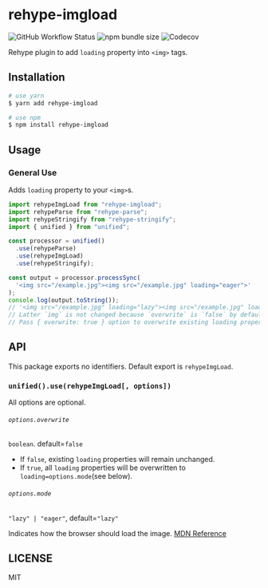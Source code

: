 # rehype-imgload

![GitHub Workflow Status](https://img.shields.io/github/workflow/status/plastic041/rehype-imgload/Node.js%20Package)
![npm bundle size](https://img.shields.io/bundlephobia/min/rehype-imgload)
![Codecov](https://img.shields.io/codecov/c/github/plastic041/rehype-imgload)

Rehype plugin to add `loading` property into `<img>` tags.

## Installation

```bash
# use yarn
$ yarn add rehype-imgload

# use npm
$ npm install rehype-imgload
```

## Usage

### General Use

Adds `loading` property to your `<img>`s.

```javascript
import rehypeImgLoad from "rehype-imgload";
import rehypeParse from "rehype-parse";
import rehypeStringify from "rehype-stringify";
import { unified } from "unified";

const processor = unified()
  .use(rehypeParse)
  .use(rehypeImgLoad)
  .use(rehypeStringify);

const output = processor.processSync(
  '<img src="/example.jpg"><img src="/example.jpg" loading="eager">'
);
console.log(output.toString());
// '<img src="/example.jpg" loading="lazy"><img src="/example.jpg" loading="eager">'
// Latter `img` is not changed because `overwrite` is `false` by default.
// Pass { overwrite: true } option to overwrite existing loading property.
```

## API

This package exports no identifiers. Default export is `rehypeImgLoad`.

### `unified().use(rehypeImgLoad[, options])`

All options are optional.

###### `options.overwrite`

`boolean`. default=`false`

- If `false`, existing `loading` properties will remain unchanged.
- If `true`, all `loading` properties will be overwritten to `loading=options.mode`(see below).

###### `options.mode`

`"lazy" | "eager"`, default=`"lazy"`

Indicates how the browser should load the image. [MDN Reference](https://developer.mozilla.org/docs/Web/HTML/Element/img#attr-loading)

## LICENSE

MIT
